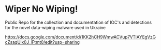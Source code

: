 # Wiper No Wiping!
Public Repo for the collection and documentation of IOC's and detections for the novel data-wiping malware used in Ukraine

https://docs.google.com/document/d/1KK2hCH9WmwACVup7VTIAYEgVzGcZsaqUlx0J_IFtmt0/edit?usp=sharing
